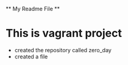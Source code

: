 ** My Readme File **
# This is vagrant project
* created the repository called zero_day
* created a file
